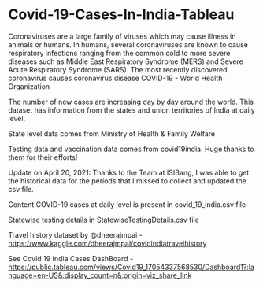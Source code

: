 # Covid-19-Cases-In-India-Tableau


Coronaviruses are a large family of viruses which may cause illness in animals or humans. In humans, several coronaviruses are known to cause respiratory infections ranging from the common cold to more severe diseases such as Middle East Respiratory Syndrome (MERS) and Severe Acute Respiratory Syndrome (SARS). The most recently discovered coronavirus causes coronavirus disease COVID-19 - World Health Organization

The number of new cases are increasing day by day around the world. This dataset has information from the states and union territories of India at daily level.

State level data comes from Ministry of Health & Family Welfare

Testing data and vaccination data comes from covid19india. Huge thanks to them for their efforts!

Update on April 20, 2021: Thanks to the Team at ISIBang, I was able to get the historical data for the periods that I missed to collect and updated the csv file.

Content
COVID-19 cases at daily level is present in covid_19_india.csv file

Statewise testing details in StatewiseTestingDetails.csv file

Travel history dataset by @dheerajmpai - https://www.kaggle.com/dheerajmpai/covidindiatravelhistory


See Covid 19 India Cases DashBoard - https://public.tableau.com/views/Covid19_17054337568530/Dashboard1?:language=en-US&:display_count=n&:origin=viz_share_link
